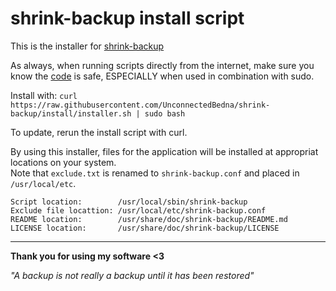 # shrink-backup install script

This is the installer for [shrink-backup](https://github.com/UnconnectedBedna/shrink-backup)

As always, when running scripts directly from the internet, make sure you know the [code](https://github.com/UnconnectedBedna/shrink-backup/blob/install/installer.sh) is safe, ESPECIALLY when used in combination with sudo.

Install with: `curl https://raw.githubusercontent.com/UnconnectedBedna/shrink-backup/install/installer.sh | sudo bash`

To update, rerun the install script with curl.

By using this installer, files for the application will be installed at appropriat locations on your system.  
Note that `exclude.txt` is renamed to `shrink-backup.conf` and placed in `/usr/local/etc`.
```
Script location:        /usr/local/sbin/shrink-backup
Exclude file locattion: /usr/local/etc/shrink-backup.conf
README location:        /usr/share/doc/shrink-backup/README.md
LICENSE location:       /usr/share/doc/shrink-backup/LICENSE
```

<hr>

**Thank you for using my software <3**

*"A backup is not really a backup until it has been restored"*
